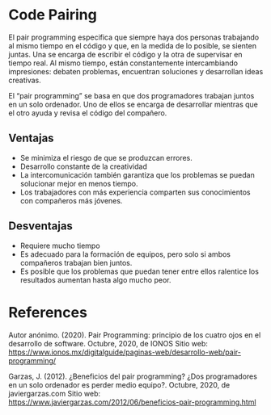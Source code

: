 # Code Pairing
El pair programming especifica que siempre haya dos personas trabajando al mismo tiempo en el código y que, en la medida de lo posible, se sienten juntas. Una se encarga de escribir el código y la otra de supervisar en tiempo real. Al mismo tiempo, están constantemente intercambiando impresiones: debaten problemas, encuentran soluciones y desarrollan ideas creativas.

El “pair programming” se basa en que dos programadores trabajan juntos en un solo ordenador. Uno de ellos se encarga de desarrollar mientras que el otro ayuda y revisa el código del compañero.

## Ventajas
- Se minimiza el riesgo de que se produzcan errores. 
- Desarrollo constante de la creatividad
- La intercomunicación también garantiza que los problemas se puedan solucionar mejor en menos tiempo.
- Los trabajadores con más experiencia comparten sus conocimientos con compañeros más jóvenes.

## Desventajas
- Requiere mucho tiempo
- Es adecuado para la formación de equipos, pero solo si ambos compañeros trabajan bien juntos.
- Es posible que los problemas que puedan tener entre ellos ralentice los resultados aumentan hasta algo mucho peor.


# References
Autor anónimo. (2020). Pair Programming: principio de los cuatro ojos en el desarrollo de software. Octubre, 2020, de IONOS Sitio web: https://www.ionos.mx/digitalguide/paginas-web/desarrollo-web/pair-programming/

Garzas, J. (2012). ¿Beneficios del pair programming? ¿Dos programadores en un solo ordenador es perder medio equipo?. Octubre, 2020, de javiergarzas.com Sitio web: https://www.javiergarzas.com/2012/06/beneficios-pair-programming.html
